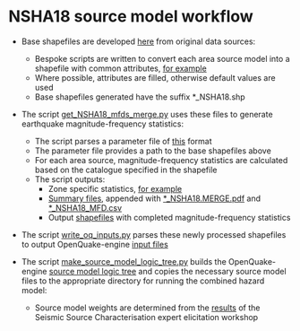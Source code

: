 NSHA18 source model workflow
============================

*	Base shapefiles are developed [here](https://github.com/GeoscienceAustralia/NSHA2018/tree/master/source_models/zones/shapefiles) from original data sources:
	- Bespoke scripts are written to convert each area source model into a shapefile with common attributes, [for example](https://github.com/GeoscienceAustralia/NSHA2018/blob/master/source_models/zones/shapefiles/ARUP/make_ARUP_model.py)
	- Where possible, attributes are filled, otherwise default values are used
	- Base shapefiles generated have the suffix *_NSHA18.shp

* The script [get_NSHA18_mfds_merge.py](https://github.com/GeoscienceAustralia/NSHA2018/blob/master/source_models/zones/get_NSHA18_mfds_merge.py)  uses these files to generate earthquake magnitude-frequency statistics:
	- The script parses a parameter file of [this](https://github.com/GeoscienceAustralia/NSHA2018/blob/master/source_models/zones/2018_mw/ARUP/arup.param) format
	- The parameter file provides a path to the base shapefiles above
	- For each area source, magnitude-frequency statistics are calculated based on the catalogue specified in the shapefile
	- The script outputs:
		- Zone specific statistics, [for example](https://github.com/GeoscienceAustralia/NSHA2018/tree/master/source_models/zones/2018_mw/ARUP/mfd)
		- [Summary files](https://github.com/GeoscienceAustralia/NSHA2018/tree/master/source_models/zones/2018_mw/ARUP), appended with [*_NSHA18.MERGE.pdf](https://github.com/GeoscienceAustralia/NSHA2018/blob/master/source_models/zones/2018_mw/ARUP/ARUP_NSHA18_MFD.MERGE.pdf) and [*_NSHA18_MFD.csv](https://github.com/GeoscienceAustralia/NSHA2018/blob/master/source_models/zones/2018_mw/ARUP/ARUP_NSHA18_MFD.csv)
		- Output [shapefiles](https://github.com/GeoscienceAustralia/NSHA2018/tree/master/source_models/zones/2018_mw/ARUP/shapefiles) with completed magnitude-frequency statistics
		
* The script [write_oq_inputs.py](https://github.com/GeoscienceAustralia/NSHA2018/blob/master/source_models/zones/write_oq_inputs.py) parses these newly processed shapefiles to output OpenQuake-engine [input files](https://github.com/GeoscienceAustralia/NSHA2018/tree/master/source_models/zones/2018_mw/AUS6/input)

* The script [make_source_model_logic_tree.py](https://github.com/GeoscienceAustralia/NSHA2018/blob/master/source_models/logic_trees/make_source_model_logic_tree.pyhttps://github.com/GeoscienceAustralia/NSHA2018/blob/master/source_models/logic_trees/make_source_model_logic_tree.py) builds the OpenQuake-engine [source model logic tree](https://github.com/GeoscienceAustralia/NSHA2018/blob/master/source_models/logic_trees/nsha18_source_model_logic_tree.xml) and copies the necessary source model files to the appropriate directory for running the combined hazard model:
	- Source model weights are determined from the [results](https://github.com/GeoscienceAustralia/NSHA2018/blob/master/shared/seismic_source_model_weights_rounded_p0.4.edit.csv) of the Seismic Source Characterisation expert elicitation workshop
	